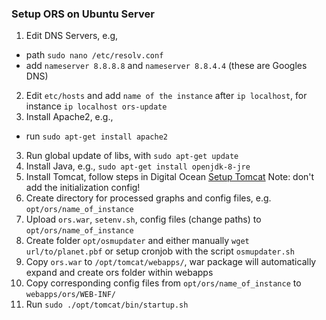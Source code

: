 ### Setup ORS on Ubuntu Server
1. Edit DNS Servers, e.g,
- path `sudo nano /etc/resolv.conf`
- add `nameserver 8.8.8.8` and `nameserver 8.8.4.4` (these are Googles DNS)
2. Edit `etc/hosts` and add `name of the instance` after `ip localhost`, for instance `ip localhost ors-update`
2. Install Apache2, e.g.,
- run `sudo apt-get install apache2`
3. Run global update of libs, with `sudo apt-get update`
3. Install Java, e.g., `sudo apt-get install openjdk-8-jre`
4. Install Tomcat, follow steps in Digital Ocean [Setup Tomcat](https://www.digitalocean.com/community/tutorials/how-to-install-apache-tomcat-8-on-ubuntu-14-04) Note: don't add the initialization config!
5. Create directory for processed graphs and config files, e.g. `opt/ors/name_of_instance`
6. Upload `ors.war`, `setenv.sh`, config files (change paths) to `opt/ors/name_of_instance`
7. Create folder `opt/osmupdater` and either manually `wget url/to/planet.pbf` or setup cronjob with the script `osmupdater.sh`
8. Copy `ors.war` to `/opt/tomcat/webapps/`, war package will automatically expand and create ors folder within webapps
9. Copy corresponding config files from `opt/ors/name_of_instance` to `webapps/ors/WEB-INF/`
10. Run `sudo ./opt/tomcat/bin/startup.sh`  
